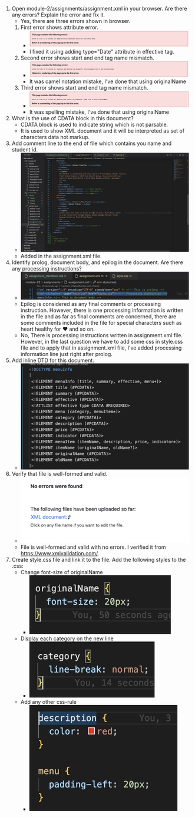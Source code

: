 1. Open module-2/assignments/assignment.xml in your browser. Are there any errors? Explain the error and fix it.
    - Yes, there are three errors shown in browser.
    1. First error shows attribute error.
        - ![image info](../assets/1.jpeg)
        - I fixed it using adding type="Date" attribute in effective tag.
    2. Second error shows start and end tag name mismatch.
        - ![image info](../assets/2.jpeg)
        - It was camel notation mistake, I've done that using originalName
    3. Third error shows start and end tag name mismatch.
        - ![image info](../assets/3.jpeg)
        - It was spelling mistake, I've done that using originalName
2. What is the use of CDATA block in this document?
    - CDATA block is used to indicate string which is not parsable.
    - It is used to show XML document and it will be interpreted as set of characters data not markup.
3. Add comment line to the end of file which contains you name and student id.
    - ![image info](../assets/4.jpeg)
    - Added in the assignment.xml file.
4. Identify prolog, document body, and epilog in the document. Are there any processing instructions?
    - ![image info](../assets/5.jpeg)
    - Epilog is considered as any final comments or processing instruction. However, there is one processing information is written in the file and as far as final comments are concerned, there are some comments included in the file for special characters such as heart healthy for &#9829; and so on.
    - No, There is processing instructions written in assignment.xml file. However, in the last question we have to add some css in style.css file and to apply that in assignment.xml file, I've added processing information line just right after prolog.
5. Add inline DTD for this document.
    - ![image info](../assets/6.jpeg)
6. Verify that file is well-formed and valid.
    - ![image info](../assets/7.jpeg)
    - File is well-formed and valid with no errors. I verified it from https://www.xmlvalidation.com/.
7. Create style.css file and link it to the file. Add the following styles to the .css:
    - Change font-size of originalName
        - ![image info](../assets/8.jpeg)
    - Display each category on the new line
        - ![image info](../assets/9.jpeg)
    - Add any other css-rule
        - ![image info](../assets/10.jpeg)